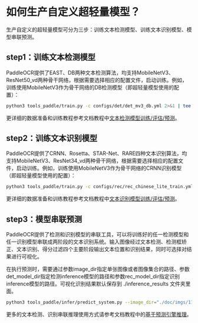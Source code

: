 # 如何生产自定义超轻量模型？

生产自定义的超轻量模型可分为三步：训练文本检测模型、训练文本识别模型、模型串联预测。

## step1：训练文本检测模型

PaddleOCR提供了EAST、DB两种文本检测算法，均支持MobileNetV3、ResNet50_vd两种骨干网络，根据需要选择相应的配置文件，启动训练。例如，训练使用MobileNetV3作为骨干网络的DB检测模型（即超轻量模型使用的配置）：

```sh
python3 tools_paddle/train.py -c configs/det/det_mv3_db.yml 2>&1 | tee det_db.log
```

更详细的数据准备和训练教程参考文档教程中[文本检测模型训练/评估/预测](./detection.md)。

## step2：训练文本识别模型

PaddleOCR提供了CRNN、Rosetta、STAR-Net、RARE四种文本识别算法，均支持MobileNetV3、ResNet34_vd两种骨干网络，根据需要选择相应的配置文件，启动训练。例如，训练使用MobileNetV3作为骨干网络的CRNN识别模型（即超轻量模型使用的配置）：

```sh
python3 tools_paddle/train.py -c configs/rec/rec_chinese_lite_train.yml 2>&1 | tee rec_ch_lite.log
```

更详细的数据准备和训练教程参考文档教程中[文本识别模型训练/评估/预测](./recognition.md)。

## step3：模型串联预测

PaddleOCR提供了检测和识别模型的串联工具，可以将训练好的任一检测模型和任一识别模型串联成两阶段的文本识别系统。输入图像经过文本检测、检测框矫正、文本识别、得分过滤四个主要阶段输出文本位置和识别结果，同时可选择对结果进行可视化。

在执行预测时，需要通过参数image_dir指定单张图像或者图像集合的路径、参数det_model_dir指定检测inference模型的路径和参数rec_model_dir指定识别inference模型的路径。可视化识别结果默认保存到 ./inference_results 文件夹里面。

```sh
python3 tools_paddle/infer/predict_system.py --image_dir="./doc/imgs/11.jpg" --det_model_dir="./inference/det/"  --rec_model_dir="./inference/rec/"
```

更多的文本检测、识别串联推理使用方式请参考文档教程中的[基于预测引擎推理](./inference.md)。
